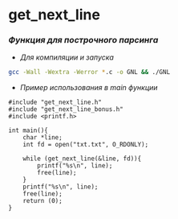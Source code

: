 # get_next_line
### _Функция для построчного парсинга_
- *Для компиляции и запуска*
```sh
gcc -Wall -Wextra -Werror *.c -o GNL && ./GNL
```
- *Пример использования в main функции*


```
#include "get_next_line.h"
#include "get_next_line_bonus.h"
#include <printf.h>

int main(){
    char *line;
    int fd = open("txt.txt", O_RDONLY);
    
    while (get_next_line(&line, fd)){
        printf("%s\n", line);
        free(line);
    }
    printf("%s\n", line);
    free(line);
    return (0);
}
```
